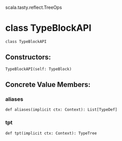 scala.tasty.reflect.TreeOps
# class TypeBlockAPI

<pre><code class="language-scala" >class TypeBlockAPI</pre></code>
## Constructors:
<pre><code class="language-scala" >TypeBlockAPI(self: TypeBlock)</pre></code>

## Concrete Value Members:
### aliases
<pre><code class="language-scala" >def aliases(implicit ctx: Context): List[TypeDef]</pre></code>

### tpt
<pre><code class="language-scala" >def tpt(implicit ctx: Context): TypeTree</pre></code>

